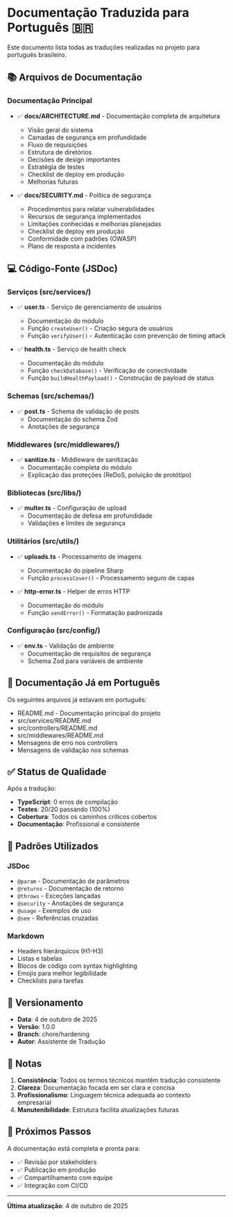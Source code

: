 # Documentação Traduzida para Português 🇧🇷

Este documento lista todas as traduções realizadas no projeto para português brasileiro.

## 📚 Arquivos de Documentação

### Documentação Principal
- ✅ **docs/ARCHITECTURE.md** - Documentação completa de arquitetura
  - Visão geral do sistema
  - Camadas de segurança em profundidade
  - Fluxo de requisições
  - Estrutura de diretórios
  - Decisões de design importantes
  - Estratégia de testes
  - Checklist de deploy em produção
  - Melhorias futuras

- ✅ **docs/SECURITY.md** - Política de segurança
  - Procedimentos para relatar vulnerabilidades
  - Recursos de segurança implementados
  - Limitações conhecidas e melhorias planejadas
  - Checklist de deploy em produção
  - Conformidade com padrões (OWASP)
  - Plano de resposta a incidentes

## 💻 Código-Fonte (JSDoc)

### Serviços (src/services/)
- ✅ **user.ts** - Serviço de gerenciamento de usuários
  - Documentação do módulo
  - Função `createUser()` - Criação segura de usuários
  - Função `verifyUser()` - Autenticação com prevenção de timing attack

- ✅ **health.ts** - Serviço de health check
  - Documentação do módulo
  - Função `checkDatabase()` - Verificação de conectividade
  - Função `buildHealthPayload()` - Construção de payload de status

### Schemas (src/schemas/)
- ✅ **post.ts** - Schema de validação de posts
  - Documentação do schema Zod
  - Anotações de segurança

### Middlewares (src/middlewares/)
- ✅ **sanitize.ts** - Middleware de sanitização
  - Documentação completa do módulo
  - Explicação das proteções (ReDoS, poluição de protótipo)

### Bibliotecas (src/libs/)
- ✅ **multer.ts** - Configuração de upload
  - Documentação de defesa em profundidade
  - Validações e limites de segurança

### Utilitários (src/utils/)
- ✅ **uploads.ts** - Processamento de imagens
  - Documentação do pipeline Sharp
  - Função `processCover()` - Processamento seguro de capas

- ✅ **http-error.ts** - Helper de erros HTTP
  - Documentação do módulo
  - Função `sendError()` - Formatação padronizada

### Configuração (src/config/)
- ✅ **env.ts** - Validação de ambiente
  - Documentação de requisitos de segurança
  - Schema Zod para variáveis de ambiente

## 📝 Documentação Já em Português

Os seguintes arquivos já estavam em português:
- README.md - Documentação principal do projeto
- src/services/README.md
- src/controllers/README.md
- src/middlewares/README.md
- Mensagens de erro nos controllers
- Mensagens de validação nos schemas

## ✅ Status de Qualidade

Após a tradução:
- **TypeScript**: 0 erros de compilação
- **Testes**: 20/20 passando (100%)
- **Cobertura**: Todos os caminhos críticos cobertos
- **Documentação**: Profissional e consistente

## 🎯 Padrões Utilizados

### JSDoc
- `@param` - Documentação de parâmetros
- `@returns` - Documentação de retorno
- `@throws` - Exceções lançadas
- `@security` - Anotações de segurança
- `@usage` - Exemplos de uso
- `@see` - Referências cruzadas

### Markdown
- Headers hierárquicos (H1-H3)
- Listas e tabelas
- Blocos de código com syntax highlighting
- Emojis para melhor legibilidade
- Checklists para tarefas

## 🔄 Versionamento

- **Data**: 4 de outubro de 2025
- **Versão**: 1.0.0
- **Branch**: chore/hardening
- **Autor**: Assistente de Tradução

## 📌 Notas

1. **Consistência**: Todos os termos técnicos mantêm tradução consistente
2. **Clareza**: Documentação focada em ser clara e concisa
3. **Profissionalismo**: Linguagem técnica adequada ao contexto empresarial
4. **Manutenibilidade**: Estrutura facilita atualizações futuras

## 🚀 Próximos Passos

A documentação está completa e pronta para:
- ✅ Revisão por stakeholders
- ✅ Publicação em produção
- ✅ Compartilhamento com equipe
- ✅ Integração com CI/CD

---

**Última atualização**: 4 de outubro de 2025
